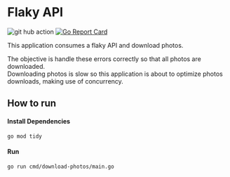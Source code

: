 # Flaky API

![git hub action](https://github.com/victorlss/flaky-api/actions/workflows/go.yml/badge.svg)
[![Go Report Card](https://goreportcard.com/badge/github.com/victorlss/flaky-api)](https://goreportcard.com/report/github.com/victorlss/flaky-api)

This application consumes a flaky API and download photos. 

The objective is handle these errors correctly so that all photos are downloaded.<br />
Downloading photos is slow so this application is about to optimize photos downloads, making use of concurrency.

## How to run
#### Install Dependencies
`go mod tidy`

#### Run
`go run cmd/download-photos/main.go`


